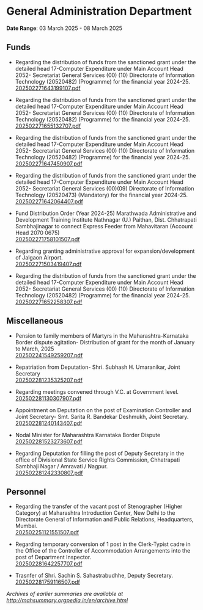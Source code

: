 # General Administration Department

**Date Range**: 03 March 2025 - 08 March 2025


## Funds
- Regarding the distribution of funds from the sanctioned grant under the detailed head 17-Computer Expenditure under Main Account Head 2052- Secretariat General Services (00) (10) Directorate of Information Technology (20520482) (Programme) for the financial year 2024-25.\
  [202502271643199107.pdf](https://gr.maharashtra.gov.in/Site/Upload/Government%20Resolutions/English/202502271643199107.pdf)

- Regarding the distribution of funds from the sanctioned grant under the detailed head 17-Computer Expenditure under Main Account Head 2052- Secretariat General Services (00) (10) Directorate of Information Technology (20520482) (Programme) for the financial year 2024-25.\
  [202502271655132707.pdf](https://gr.maharashtra.gov.in/Site/Upload/Government%20Resolutions/English/202502271655132707.pdf)

- Regarding the distribution of funds from the sanctioned grant under the detailed head 17-Computer Expenditure under Main Account Head 2052- Secretariat General Services (00) (10) Directorate of Information Technology (20520482) (Programme) for the financial year 2024-25.\
  [202502271647450907.pdf](https://gr.maharashtra.gov.in/Site/Upload/Government%20Resolutions/English/202502271647450907.pdf)

- Regarding the distribution of funds from the sanctioned grant under the detailed head 17-Computer Expenditure under Main Account Head 2052- Secretariat General Services (00)(09) Directorate of Information Technology (20520473) (Mandatory) for the financial year 2024-25.\
  [202502271642064407.pdf](https://gr.maharashtra.gov.in/Site/Upload/Government%20Resolutions/English/202502271642064407.pdf)

- Fund Distribution Order (Year 2024-25) Marathwada Administrative and Development Training Institute Nathnagar (U.) Paithan, Dist. Chhatrapati Sambhajinagar to connect Express Feeder from Mahavitaran (Account Head 2070 0675)\
  [202502271758101507.pdf](https://gr.maharashtra.gov.in/Site/Upload/Government%20Resolutions/English/202502271758101507.pdf)

- Regarding granting administrative approval for expansion/development of Jalgaon Airport.\
  [202502271503419407.pdf](https://gr.maharashtra.gov.in/Site/Upload/Government%20Resolutions/English/202502271503419407.pdf)

- Regarding the distribution of funds from the sanctioned grant under the detailed head 17-Computer Expenditure under Main Account Head 2052- Secretariat General Services (00) (10) Directorate of Information Technology (20520482) (Programme) for the financial year 2024-25.\
  [202502271652258307.pdf](https://gr.maharashtra.gov.in/Site/Upload/Government%20Resolutions/English/202502271652258307.pdf)

## Miscellaneous
- Pension to family members of Martyrs in the Maharashtra-Karnataka Border dispute agitation- Distribution of grant for the month of January to March, 2025\
  [202502241549259207.pdf](https://gr.maharashtra.gov.in/Site/Upload/Government%20Resolutions/English/202502241549259207.pdf)

- Repatriation from Deputation- Shri. Subhash H. Umaranikar, Joint Secretary\
  [202502281235325207.pdf](https://gr.maharashtra.gov.in/Site/Upload/Government%20Resolutions/English/202502281235325207.pdf)

- Regarding meetings convened through V.C. at Government level.\
  [202502281130307907.pdf](https://gr.maharashtra.gov.in/Site/Upload/Government%20Resolutions/English/202502281130307907.pdf)

- Appointment on Deputation  on the post of Examination Controller and Joint Secretary- Smt. Sarita R. Bandekar Deshmukh,  Joint  Secretary.\
  [202502281240143407.pdf](https://gr.maharashtra.gov.in/Site/Upload/Government%20Resolutions/English/202502281240143407....pdf)

- Nodal Minister for Maharashtra Karnataka Border Dispute\
  [202502281523273607.pdf](https://gr.maharashtra.gov.in/Site/Upload/Government%20Resolutions/English/202502281523273607.pdf)

- Regarding Deputation for filling the post of Deputy Secretary in the office of Divisional State Service Rights Commission, Chhatrapati Sambhaji Nagar / Amravati / Nagpur.\
  [202502281242330807.pdf](https://gr.maharashtra.gov.in/Site/Upload/Government%20Resolutions/English/202502281242330807.pdf)

## Personnel
- Regarding the transfer of the vacant post of Stenographer (Higher Category) at Maharashtra Introduction Center, New Delhi to the Directorate General of Information and Public Relations, Headquarters, Mumbai.\
  [202502251121551507.pdf](https://gr.maharashtra.gov.in/Site/Upload/Government%20Resolutions/English/202502251121551507.pdf)

- Regarding temporary conversion of 1 post in the Clerk-Typist cadre in the Office of the Controller of Accommodation Arrangements into the post of Department Inspector.\
  [202502281642257707.pdf](https://gr.maharashtra.gov.in/Site/Upload/Government%20Resolutions/English/202502281642257707.pdf)

- Trasnfer of Shri. Sachin S. Sahastrabudhhe, Deputy Secretary.\
  [202502281759116507.pdf](https://gr.maharashtra.gov.in/Site/Upload/Government%20Resolutions/English/202502281759116507.pdf)


*Archives of earlier summaries are available at http://mahsummary.orgpedia.in/en/archive.html*